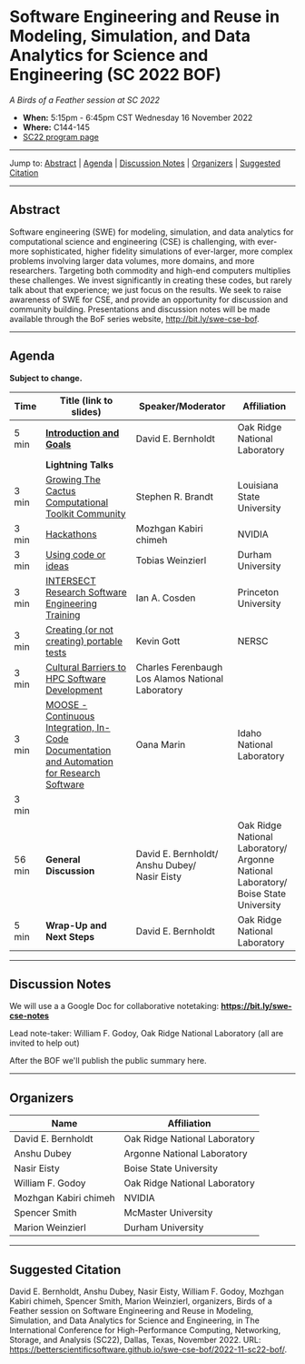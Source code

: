 # Software Engineering and Reuse in Modeling, Simulation, and Data Analytics for Science and Engineering (SC 2022 BOF)

<!-- Before the event -->
*A Birds of a Feather session at SC 2022*

* **When:** 5:15pm - 6:45pm CST Wednesday 16 November 2022
* **Where:** C144-145
* [SC22 program page](https://sc22.supercomputing.org/presentation/?id=bof180&sess=sess368)
<!-- end of before event section -->

<!-- After the event 
*A Birds of a Feather session at SC 2022, on Wednesday, 16 November 2022*
-->

---

Jump to: [Abstract](#abstract) \| [Agenda](#agenda) \| [Discussion Notes](#discussion-notes) \| [Organizers](#organizers) \|  [Suggested Citation](#suggested-citation)

---

## Abstract

Software engineering (SWE) for modeling, simulation, and data analytics for computational science and engineering (CSE) is challenging, with ever-more sophisticated, higher fidelity simulations of ever-larger, more complex problems involving larger data volumes, more domains, and more researchers. Targeting both commodity and high-end computers multiplies these challenges. We invest significantly in creating these codes, but rarely talk about that experience; we just focus on the results. We seek to raise awareness of SWE for CSE, and provide an opportunity for discussion and community building. Presentations and discussion notes will be made available through the BoF series website, <http://bit.ly/swe-cse-bof>.

---

## Agenda

**Subject to change.**

| Time | Title (link to slides) | Speaker/Moderator | Affiliation
| -----|------------------------|-------------------|------------
| 5 min | **[Introduction and Goals](00-intro-bernholdt.pdf)** | David E. Bernholdt | Oak Ridge National Laboratory
|| **Lightning Talks** |  | 
| 3 min | [Growing The Cactus Computational Toolkit Community](01-cactus-brandt.pdf) | Stephen R. Brandt | Louisiana State University
| 3 min | [Hackathons](02-hackathons-kchimeh.pdf) | Mozhgan Kabiri chimeh | NVIDIA
| 3 min | [Using code or ideas](03-codereuse-weinzierl.pdf) | Tobias Weinzierl | Durham University
| 3 min | [INTERSECT Research Software Engineering Training](04-intersect-cosden.pdf) | Ian A. Cosden | Princeton University
| 3 min | [Creating (or not creating) portable tests](05-portabletests-gott.pdf) | Kevin Gott | NERSC
| 3 min | [Cultural Barriers to HPC Software Development](06-culturalbarriers-ferenbaugh.pdf) | Charles Ferenbaugh Los Alamos National Laboratory
| 3 min | [MOOSE - Continuous Integration, In-Code Documentation and Automation for Research Software](07-moose-marin.pdf) | Oana Marin | Idaho National Laboratory
| 3 min |
| 56 min | **General Discussion** | David E. Bernholdt/<br>Anshu Dubey/<br>Nasir Eisty | Oak Ridge National Laboratory/<br>Argonne National Laboratory/<br>Boise State University
| 5 min | **Wrap-Up and Next Steps** | David E. Bernholdt | Oak Ridge National Laboratory

---
<!-- Before the event -->
## Discussion Notes

We will use a a Google Doc for collaborative notetaking: **<https://bit.ly/swe-cse-notes>**

Lead note-taker: William F. Godoy, Oak Ridge National Laboratory (all are invited to help out)

After the BOF we'll publish the public summary here.
<!-- end of before event section -->

<!-- After the event
## Discussion Notes

We've published a blog article on the Better Scientific Software resource site (<https://bssw.io>) based on this BoF: [Reflecting on Our Community: The SC21 BoF on Software Engineering and Reuse in Modeling, Simulation, and Data Analytics for Science and Engineering](https://bssw.io/blog_posts/reflecting-on-our-community-the-sc21-bof-on-software-engineering-and-reuse-in-modeling-simulation-and-data-analytics-for-science-and-engineering)

Alternatively, you can read the [summary notes from the discussion groups](bof-notes.md).
 -->

---
## Organizers

Name | Affiliation
-----|------------
David E. Bernholdt | Oak Ridge National Laboratory
Anshu Dubey | Argonne National Laboratory
Nasir Eisty | Boise State University
William	F. Godoy | Oak Ridge National Laboratory
Mozhgan Kabiri chimeh | NVIDIA
Spencer Smith | McMaster University
Marion Weinzierl | Durham University

---
## Suggested Citation

David E. Bernholdt,
Anshu Dubey,
Nasir Eisty,
William	F. Godoy,
Mozhgan Kabiri chimeh,
Spencer Smith,
Marion Weinzierl,
organizers, Birds of a Feather session on
Software Engineering and Reuse in Modeling, Simulation, and Data
Analytics for Science and Engineering, 
in The International Conference for High-Performance Computing, Networking, Storage, and Analysis (SC22), Dallas, Texas, November 2022. 
URL: <https://betterscientificsoftware.github.io/swe-cse-bof/2022-11-sc22-bof/>.